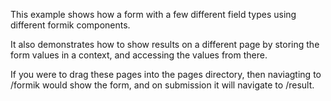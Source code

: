 This example shows how a form with a few different field types using different formik components.

It also demonstrates how to show results on a different page by storing the form values in a context, and accessing the values from there.

If you were to drag these pages into the pages directory, then naviagting to /formik would show the form, and on submission it will navigate to /result.
